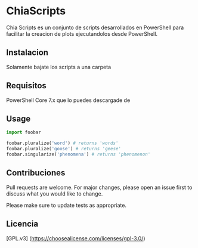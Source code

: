 # ChiaScripts

Chia Scripts es un conjunto de scripts desarrollados en PowerShell para facilitar la creacion de plots ejecutandolos desde PowerShell.

## Instalacion

  Solamente bajate los scripts a una carpeta 

## Requisitos
  
  PowerShell Core 7.x que lo puedes descargade de 


## Usage

```python
import foobar

foobar.pluralize('word') # returns 'words'
foobar.pluralize('goose') # returns 'geese'
foobar.singularize('phenomena') # returns 'phenomenon'
```

## Contribuciones
Pull requests are welcome. For major changes, please open an issue first to discuss what you would like to change.

Please make sure to update tests as appropriate.

## Licencia
[GPL.v3] (https://choosealicense.com/licenses/gpl-3.0/)
